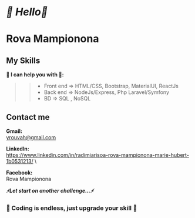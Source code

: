  *👋 Hello👋*
===========================
# Rova Mampionona #
## My Skills ##
**🌱 I can help you with 📄:**  
>> - Front end => HTML/CSS, Bootstrap, MaterialUI, ReactJs  
>> - Back end => NodeJs/Express, Php Laravel/Symfony  
>> - BD => SQL , NoSQL  

 ## Contact me

**Gmail:** \
 yrouvah@gmail.com <br>  
 
**LinkedIn:** \
  https://www.linkedin.com/in/radimiarisoa-rova-mampionona-marie-hubert-1b0531213/ \
  
**Facebook:** \
  Rova Mampionona

***⚡Let start on another challenge...⚡***

### 📄 Coding is endless, just upgrade your skill 📄 ###
